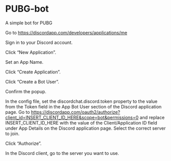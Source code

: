 # PUBG-bot
A simple bot for PUBG

Go to https://discordapp.com/developers/applications/me

Sign in to your Discord account.

Click “New Application”.

Set an App Name.

Click “Create Application”.

Click “Create a Bot User”.

Confirm the popup.

In the config file, set the discordchat.discord.token property to the value from the Token field in the App Bot User section of the Discord application page.
Go to https://discordapp.com/oauth2/authorize?client_id=INSERT_CLIENT_ID_HERE&scope=bot&permissions=0 and replace INSERT_CLIENT_ID_HERE with the value of the Client/Application ID field under App Details on the Discord application page.
Select the correct server to join.

Click “Authorize”.

In the Discord client, go to the server you want to use.
